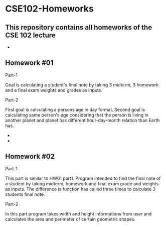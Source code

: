 # CSE102-Homeworks
This repository contains all homeworks of the CSE 102 lecture
-
-
Homework #01
-

Part-1

Goal is calculating a student's final note by taking 3 midterm, 3 homework and a final exam weights and grades as inputs.

Part-2

First goal is calculating a persons age in day format. Second goal is calculating same person's age considering that the person is living in another planet and planet has different hour-day-month relation than Earth has.

-
-
Homework #02
-

Part-1

This part is similar to HW01 part1. Program intended to find the final note of a student by taking midterm, homework and final exam grade and weights as inputs. The difference is function has called three times to calculate 3 students final note.

Part-2

In this part program takes width and height informations from user and calculates the area and perimeter of certain geometric shapes.
